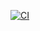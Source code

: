 [![CI](https://img.shields.io/github/workflow/status/fizx/neet/CI/main?token=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)](https://github.com/<username>/<repo-name>/actions/workflows/ci.yaml)
